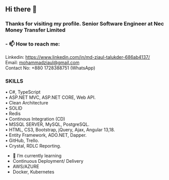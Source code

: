 ## Hi there 👋

### Thanks for visiting my profile. Senior Software Engineer at Nec Money Transfer Limited

### - 📫 How to reach me:

Linkedin: https://www.linkedin.com/in/md-ziaul-talukder-686ab4137/ </br>
Email: mohammadziaul@gmail.com </br>
Contact No: +880 1728388751 (WhatsApp)

### SKILLS

• C#, TypeScript </br>
• ASP.NET MVC, ASP.NET CORE, Web API. </br>
• Clean Architecture </br>
• SOLID </br>
• Redis </br>
• Continous Integration (CD) </br>
• MSSQL SERVER, MySQL, PostgreSQL. </br>
• HTML, CS3, Bootstrap, jQuery, Ajax, Angular 13,18. </br>
• Entity Framework, ADO.NET, Dapper. </br>
• GitHub, Trello. </br>
• Crystal, RDLC Reporting. </br>

- 🌱 I’m currently learning
- Continuous Deployment/ Delivery
- AWS/AZURE
- Docker, Kubernetes

<!--
**ziaultalukder/ziaultalukder** is a ✨ _special_ ✨ repository because its `README.md` (this file) appears on your GitHub profile.

Here are some ideas to get you started:

- 🔭 I’m currently working on ...
 ...
- 👯 I’m looking to collaborate on ...
- 🤔 I’m looking for help with ...
- 💬 Ask me about ...
- 📫 How to reach me: ...
- 😄 Pronouns: ...
- ⚡ Fun fact: ...
-->
